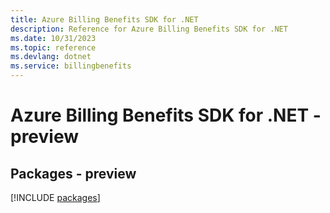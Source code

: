 ```yaml
---
title: Azure Billing Benefits SDK for .NET
description: Reference for Azure Billing Benefits SDK for .NET
ms.date: 10/31/2023
ms.topic: reference
ms.devlang: dotnet
ms.service: billingbenefits
---
```

# Azure Billing Benefits SDK for .NET - preview
## Packages - preview
[!INCLUDE [packages](billing-benefits-index.md)]